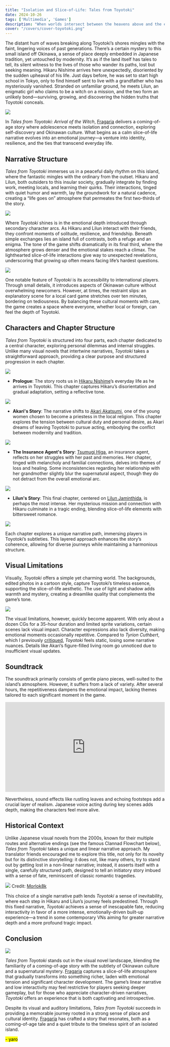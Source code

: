 ```yaml
---
title: "Isolation and Slice-of-Life: Tales from Toyotoki"
date: 2024-10-26
tags: ['Multimedia', 'Games']
description: "When worlds intersect between the heavens above and the earth below."
cover: "/covers/cover-toyotoki.png"
---
```


The distant hum of waves breaking along Toyotoki’s shores mingles with the faint, lingering voices of past generations. There’s a certain mystery to this small island off Okinawa, a sense of place deeply embedded in Japanese tradition, yet untouched by modernity. It’s as if the land itself has tales to tell, its silent witness to the lives of those who wander its paths, lost but seeking meaning. Hikaru Nishime arrives here unexpectedly, disoriented by the sudden upheaval of his life. Just days before, he was set to start high school in Tokyo, only to find himself sent to live with a grandfather who has mysteriously vanished. Stranded on unfamiliar ground, he meets Lilun, an enigmatic girl who claims to be a witch on a mission, and the two form an unlikely bond—surviving, growing, and discovering the hidden truths that Toyotoki conceals.

![](image-212.png)

In *Tales from Toyotoki: Arrival of the Witch*, [Fragaria](https://fragaria.info/) delivers a coming-of-age story where adolescence meets isolation and connection, exploring self-discovery and Okinawan culture. What begins as a calm slice-of-life narrative evolves into an emotional journey—a venture into identity, resilience, and the ties that transcend everyday life.

## Narrative Structure

*Tales from Toyotoki* immerses us in a peaceful daily rhythm on this island, where the fantastic mingles with the ordinary from the outset. Hikaru and Lilun, both outsiders to this insular society, gradually integrate by finding work, meeting locals, and learning their quirks. Their interactions, tinged with quiet humor and warmth, lay the groundwork for a natural cadence, creating a “life goes on” atmosphere that permeates the first two-thirds of the story.

![](inconsistency.png)

Where *Toyotoki* shines is in the emotional depth introduced through secondary character arcs. As Hikaru and Lilun interact with their friends, they confront moments of solitude, resilience, and friendship. Beneath simple exchanges lies an island full of contrasts, both a refuge and an enigma. The tone of the game shifts dramatically in its final third, where the atmosphere grows denser and the emotional stakes reach a climax. The lighthearted slice-of-life interactions give way to unexpected revelations, underscoring that growing up often means facing life’s hardest questions.

![](<Screenshot 2024-10-23 052309.png>)

One notable feature of *Toyotoki* is its accessibility to international players. Through small details, it introduces aspects of Okinawan culture without overwhelming newcomers. However, at times, the restraint slips: an explanatory scene for a local card game stretches over ten minutes, bordering on tediousness. By balancing these cultural moments with care, the game creates a space where everyone, whether local or foreign, can feel the depth of Toyotoki.

## Characters and Chapter Structure

*Tales from Toyotoki* is structured into four parts, each chapter dedicated to a central character, exploring personal dilemmas and internal struggles. Unlike many visual novels that intertwine narratives, *Toyotoki* takes a straightforward approach, providing a clear purpose and structured progression in each chapter.

![](image-213.png)

- **Prologue**: The story roots us in [Hikaru Nishime](https://www.aksysgames.com/toyotoki/characters/)’s everyday life as he arrives in Toyotoki. This chapter captures Hikaru’s disorientation and gradual adaptation, setting a reflective tone.

![](image-215.png)

- **Akari's Story**: The narrative shifts to [Akari Akatsumi](https://www.aksysgames.com/toyotoki/characters/), one of the young women chosen to become a priestess in the local religion. This chapter explores the tension between cultural duty and personal desire, as Akari dreams of leaving Toyotoki to pursue acting, embodying the conflict between modernity and tradition.

![](image-214.png)

- **The Insurance Agent's Story**: [Tsumugi Higa](https://www.aksysgames.com/toyotoki/characters/), an insurance agent, reflects on her struggles with her past and memories. Her chapter, tinged with melancholy and familial connections, delves into themes of loss and healing. Some inconsistencies regarding her relationship with her grandmother slightly blur the supernatural aspect, though they do not detract from the overall emotional arc.

![](<Screenshot 2024-10-25 011949.png>)

- **Lilun's Story**: This final chapter, centered on [Lilun Jaminthida](https://www.aksysgames.com/toyotoki/characters/), is perhaps the most intense. Her mysterious mission and connection with Hikaru culminate in a tragic ending, blending slice-of-life elements with bittersweet romance.

![](<Screenshot 2024-10-26 045409.png>)

Each chapter explores a unique narrative path, immersing players in Toyotoki’s subtleties. This layered approach enhances the story’s coherence, allowing for diverse journeys while maintaining a harmonious structure.

## Visual Limitations

Visually, *Toyotoki* offers a simple yet charming world. The backgrounds, edited photos in a cartoon style, capture Toyotoki’s timeless essence, supporting the slice-of-life aesthetic. The use of light and shadow adds warmth and mystery, creating a dreamlike quality that complements the game’s tone.

![](<Screenshot 2024-10-24 190734.png>)

The visual limitations, however, quickly become apparent. With only about a dozen CGs for a 35-hour duration and limited sprite variations, certain scenes lack visual impact. Character expressions also lack diversity, making emotional moments occasionally repetitive. Compared to *Tyrion Cuthbert*, which I previously [critiqued](https://skoomaden.me/en/posts/innovation-through-hommage-tyrion-cuthbert), *Toyotoki* feels static, losing some narrative nuances. Details like Akari’s figure-filled living room go unnoticed due to insufficient visual updates.

## Soundtrack

The soundtrack primarily consists of gentle piano pieces, well-suited to the island’s atmosphere. However, it suffers from a lack of variety. After several hours, the repetitiveness dampens the emotional impact, lacking themes tailored to each significant moment in the game.

<div style="position: relative; padding-top: 56.25%; height: 0; overflow: hidden;">
    <iframe 
        src="https://www.youtube.com/embed/AY9ZSd2NVD8?si=XAVeSFzZ7YHRBbMh" 
        title="YouTube video player" 
        frameborder="0" 
        allow="accelerometer; autoplay; clipboard-write; encrypted-media; gyroscope; picture-in-picture; web-share" 
        referrerpolicy="strict-origin-when-cross-origin" 
        allowfullscreen 
        style="position: absolute; top: 0; left: 0; width: 100%; height: 100%; border: none;">
    </iframe>
</div>

Nevertheless, sound effects like rustling leaves and echoing footsteps add a crucial layer of realism. Japanese voice acting during key scenes adds depth, making the characters feel more alive.

## Historical Context

Unlike Japanese visual novels from the 2000s, known for their multiple routes and alternative endings (see the famous Clannad Flowchart below), *Tales from Toyotoki* takes a unique and linear narrative approach. My translator friends encouraged me to explore this title, not only for its novelty but for its distinctive storytelling: it does not, like many others, try to stand out by getting lost in a non-linear narrative; instead, it asserts itself with a single, carefully structured path, designed to tell an initiatory story imbued with a sense of fate, reminiscent of classic romantic tragedies.

![](image-217.png)
Credit: [Morlok8k](https://ks.fhs.sh/viewtopic.php?t=8352)

This choice of a single narrative path lends *Toyotoki* a sense of inevitability, where each step in Hikaru and Lilun’s journey feels predestined. Through this fixed narrative, *Toyotoki* achieves a sense of inescapable fate, reducing interactivity in favor of a more intense, emotionally-driven built-up experience—a trend in some contemporary VNs aiming for greater narrative depth and a more profound tragic impact.

## Conclusion

![](image-218.png)

*Tales from Toyotoki* stands out in the visual novel landscape, blending the familiarity of a coming-of-age story with the subtlety of Okinawan culture and a supernatural mystery. [Fragaria](https://fragaria.info/) captures a slice-of-life atmosphere that gradually transforms into something richer, laden with emotional tension and significant character development. The game’s linear narrative and low interactivity may feel restrictive for players seeking deeper gameplay, but for those who appreciate character-driven narratives, *Toyotoki* offers an experience that is both captivating and introspective.

Despite its visual and auditory limitations, *Tales from Toyotoki* succeeds in providing a memorable journey rooted in a strong sense of place and cultural identity. [Fragaria](https://fragaria.info/) has crafted a story that resonates, both as a coming-of-age tale and a quiet tribute to the timeless spirit of an isolated island.

 <mark>- yaro</mark>